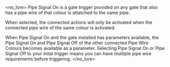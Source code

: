 <no_lore>
Pipe Signal On is a gate trigger provided on any gate that also has a pipe wire of that colour is attatched to the same pipe.

When selected, the connected actions will only be activated when the connected pipe wire of the same colour is activated.

When Pipe Signal On and the gate installed has parameters available, the Pipe Signal On and Pipe Signal Off of the other connected Pipe Wire Colours becomes available as a parameter.
Selecting Pipe Signal On or Pipe Signal Off to your inital trigger means you can have multiple pipe wire requirements before triggering.
</no_lore>